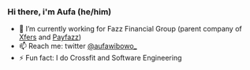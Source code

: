 ### Hi there, i'm Aufa (he/him)

- 🔭 I’m currently working for Fazz Financial Group (parent company of [Xfers](https://github.com/Xfers) and [Payfazz](https://github.com/Payfazz))
- 📫 Reach me: twitter [@aufawibowo_](https://twitter.com/aufawibowo_) 
- ⚡ Fun fact: I do Crossfit and Software Engineering
